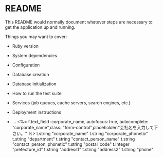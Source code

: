 # README

This README would normally document whatever steps are necessary to get the
application up and running.

Things you may want to cover:

* Ruby version

* System dependencies

* Configuration

* Database creation

* Database initialization

* How to run the test suite

* Services (job queues, cache servers, search engines, etc.)

* Deployment instructions

* ...
              <%= f.text_field :corporate_name, autofocus: true, autocomplete: "corporate_name",class: "form-control",placeholder:"会社名を入力して下さい。" %>
t.string "corporate_name"
    t.string "corporate_phonetic"
    t.string "department"
    t.string "contact_person_name"
    t.string "contact_person_phonetic"
    t.string "postal_code"
    t.integer "prefecture_id"
    t.string "address1"
    t.string "address2"
    t.string "phone"
